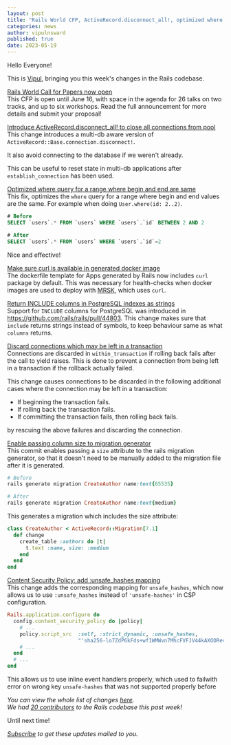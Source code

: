 ```yaml
---
layout: post
title: "Rails World CFP, ActiveRecord.disconnect_all!, optimized where query and more!"
categories: news
author: vipulnsward
published: true
date: 2023-05-19
---
```


Hello Everyone! 

This is [Vipul](https://twitter.com/vipulnsward), bringing you this week's changes in the Rails codebase.

[Rails World Call for Papers now open](https://rubyonrails.org/2023/5/9/rails-world-call-for-papers-now-open)  
This CFP is open until June 16, with space in the agenda for 26 talks on two tracks, and up to six workshops. Read the full announcement for more details and submit your proposal!

[Introduce ActiveRecord.disconnect_all! to close all connections from pool](https://github.com/rails/rails/pull/48220)  
This change introduces a multi-db aware version of `ActiveRecord::Base.connection.disconnect!`. 

It also avoid connecting to the database if we weren't already.

This can be useful to reset state in multi-db applications after `establish_connection` has been used.

[Optimized where query for a range where begin and end are same](https://github.com/rails/rails/pull/48235)  
This fix, optimizes the `where` query for a range where begin and end values are the same. 
For example when doing `User.where(id: 2..2)`.

```sql 
# Before
SELECT `users`.* FROM `users` WHERE `users`.`id` BETWEEN 2 AND 2

# After
SELECT `users`.* FROM `users` WHERE `users`.`id`=2
```

Nice and effective!

[Make sure curl is available in generated docker image](https://github.com/rails/rails/pull/48182)  
The dockerfile template for Apps generated by Rails now includes `curl` package by default. 
This was necessary for health-checks when docker images are used to deploy with [MRSK](https://github.com/mrsked/mrsk), which uses `curl`. 

[Return INCLUDE columns in PostgreSQL indexes as strings](https://github.com/rails/rails/pull/48037)  
Support for `INCLUDE` columns for PostgreSQL was introduced in https://github.com/rails/rails/pull/44803. 
This change makes sure that `include` returns strings instead of symbols, to keep behaviour same as what `columns` returns.

[Discard connections which may be left in a transaction](https://github.com/rails/rails/pull/48200)  
Connections are discarded in `within_transaction` if rolling back fails after the call to yield raises. 
This is done to prevent a connection from being left in a transaction if the rollback actually failed.

This change causes connections to be discarded in the following additional cases where the connection may be left in a transaction:

- If beginning the transaction fails.
- If rolling back the transaction fails.
- If committing the transaction fails, then rolling back fails.

by rescuing the above failures and discarding the connection.

[Enable passing column size to migration generator](https://github.com/rails/rails/pull/48210)  
This commit enables passing a `size` attribute to the rails migration generator, 
so that it doesn't need to be manually added to the migration file after it is generated.

```ruby
# Before
rails generate migration CreateAuthor name:text{65535}

# After
rails generate migration CreateAuthor name:text{medium}
```

This generates a migration which includes the size attribute:

```ruby
class CreateAuthor < ActiveRecord::Migration[7.1]
  def change
    create_table :authors do |t|
      t.text :name, size: :medium
    end
  end
end
```

[Content Security Policy: add :unsafe_hashes mapping](https://github.com/rails/rails/pull/48212)  
This change adds the corresponding mapping for `unsafe_hashes`, which now allows us to use `:unsafe_hashes` instead of `'unsafe-hashes'`
in CSP configuration.

```ruby
Rails.application.configure do
  config.content_security_policy do |policy|
    # ...
    policy.script_src  :self, :strict_dynamic, :unsafe_hashes,
                       "'sha256-lo7ZdP6kFds+wf1WMWvn7MhcFVFJV44kAXODRevzRZ8='" # javascript:false
    # ...
  end
  # ...
end
```

This allows us to use inline event handlers properly, which used to failwith error on wrong key `unsafe-hashes` that was not supported properly before

_You can view the whole list of changes [here](https://github.com/rails/rails/compare/@%7B2023-05-05%7D...main@%7B2023-05-12%7D)._  
_We had [20 contributors](https://contributors.rubyonrails.org/contributors/in-time-window/20230512-20230519) to the Rails codebase this past week!_

Until next time!  

_[Subscribe](https://world.hey.com/this.week.in.rails) to get these updates mailed to you._

